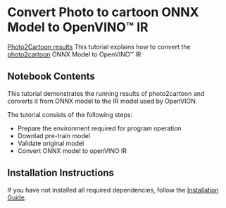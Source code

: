 # Convert Photo to cartoon ONNX Model to OpenVINO™ IR

[Photo2Cartoon results](https://github.com/sususama/Test1/blob/master/AOP/1678799732564.png)
This tutorial explains how to convert the [photo2cartoon](https://github.com/minivision-ai/photo2cartoon) ONNX Model to OpenVINO™ IR


## Notebook Contents

This tutorial demonstrates the running results of photo2cartoon and converts it from ONNX model to the IR model used by OpenVION.

The tutorial consists of the following steps:
- Prepare the environment required for program operation 
- Downlad pre-train model
- Validate original model
- Convert ONNX model to openVINO IR

## Installation Instructions

If you have not installed all required dependencies, follow the [Installation Guide](../../README.md).
